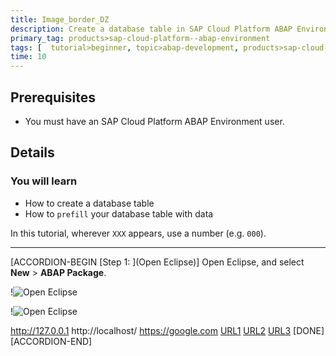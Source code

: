 ```yaml
---
title: Image_border_DZ
description: Create a database table in SAP Cloud Platform ABAP Environment and prefill it with data.
primary_tag: products>sap-cloud-platform--abap-environment  
tags: [  tutorial>beginner, topic>abap-development, products>sap-cloud-platform]
time: 10
---
```


## Prerequisites  
- You must have an SAP Cloud Platform ABAP Environment user.

## Details
### You will learn
- How to create a database table
- How to `prefill` your database table with data

In this tutorial, wherever `XXX` appears, use a number (e.g. `000`).

---

[ACCORDION-BEGIN [Step 1: ](Open Eclipse)]
Open Eclipse, and select **New** > **ABAP Package**.

!![Open Eclipse](white-background.png)
 
!![Open Eclipse](white-background.png)

http://127.0.0.1
http://localhost/
https://google.com
[URL1](http://127.0.0.1)
[URL2](http://localhost/)
[URL3](https://google.com)
[DONE]
[ACCORDION-END]


